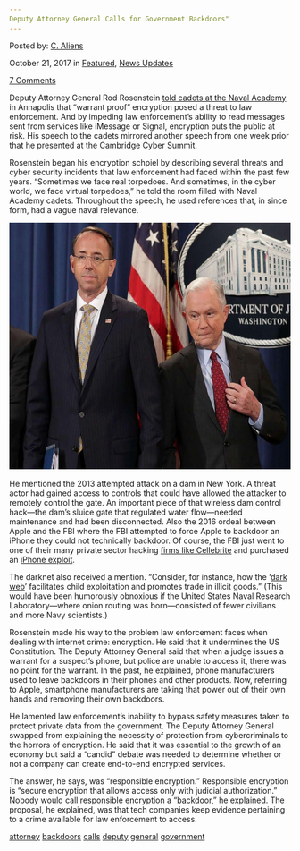 ```yaml
---
Deputy Attorney General Calls for Government Backdoors"
---
```

<article class="post-listing post-23187 post type-post status-publish format-standard has-post-thumbnail hentry 
 tag-attorney tag-backdoors tag-calls tag-deputy tag-general tag-government">
    
<div class="post-inner">
    
    
    
<span>Posted by: <a href="https://www.deepdotweb.com/author/caliens/" title="">C. Aliens </a></span>
    
    
<span>October 21, 2017</span>
<span>in <a href="https://www.deepdotweb.com/category/deepdot-news/" rel="category tag">Featured</a>, <a href="https://www.deepdotweb.com/category/news-updates/" rel="category tag">News Updates</a></span>
    
<span><a href="https://www.deepdotweb.com/2017/10/21/deputy-attorney-general-calls-government-backdoors/#comments">7 Comments</a></span>
</p>        
<p>Deputy Attorney General Rod Rosenstein <a href="https://www.justice.gov/opa/speech/deputy-attorney-general-rod-j-rosenstein-delivers-remarks-encryption-united-states-naval">told cadets at the Naval Academy</a> in Annapolis that “warrant proof” encryption posed a threat to law enforcement. And by impeding law enforcement’s ability to read messages sent from services like iMessage or Signal, encryption puts the public at risk. His speech to the cadets mirrored another speech from one week prior that he presented at the Cambridge Cyber Summit.</p>
<p>Rosenstein began his encryption schpiel by describing several threats and cyber security incidents that law enforcement had faced within the past few years. “Sometimes we face real torpedoes. And sometimes, in the cyber world, we face virtual torpedoes,” he told the room filled with Naval Academy cadets. Throughout the speech, he used references that, in since form, had a vague naval relevance.</p>
<p><img class="wp-image-23188 aligncenter" src="/imgs/2017/10/word-image-41.jpeg" width="588" height="441" /></p>
<p>He mentioned the 2013 attempted attack on a dam in New York. A threat actor had gained access to controls that could have allowed the attacker to remotely control the gate. An important piece of that wireless dam control hack—the dam’s sluice gate that regulated water flow—needed maintenance and had been disconnected. Also the 2016 ordeal between Apple and the FBI where the FBI attempted to force Apple to backdoor an iPhone they could not technically backdoor. Of course, the FBI just went to one of their many private sector hacking <a href="https://www.deepdotweb.com/2017/06/25/local-police-contract-hacking-firms-fbi/">firms like Cellebrite</a> and purchased an <a href="https://www.deepdotweb.com/2017/08/22/dea-talks-iphone-hacking-group/">iPhone exploit</a>.</p>
<p>The darknet also received a mention. “Consider, for instance, how the ‘<a href="https://www.deepdotweb.com/dark-net-market-comparison-chart/">dark web</a>’ facilitates child exploitation and promotes trade in illicit goods.” (This would have been humorously obnoxious if the United States Naval Research Laboratory—where onion routing was born—consisted of fewer civilians and more Navy scientists.)</p>
<p>Rosenstein made his way to the problem law enforcement faces when dealing with internet crime: encryption. He said that it undermines the US Constitution. The Deputy Attorney General said that when a judge issues a warrant for a suspect’s phone, but police are unable to access it, there was no point for the warrant. In the past, he explained, phone manufacturers used to leave backdoors in their phones and other products. Now, referring to Apple, smartphone manufacturers are taking that power out of their own hands and removing their own backdoors.</p>
<p>He lamented law enforcement’s inability to bypass safety measures taken to protect private data from the government. The Deputy Attorney General swapped from explaining the necessity of protection from cybercriminals to the horrors of encryption. He said that it was essential to the growth of an economy but said a “candid” debate was needed to determine whether or not a company can create end-to-end encrypted services.</p>
<p>The answer, he says, was “responsible encryption.” Responsible encryption is “secure encryption that allows access only with judicial authorization.” Nobody would call responsible encryption a “<a href="https://www.deepdotweb.com/2017/09/16/researchers-discover-disabling-intel-backdoor-nsa-hardware-requirement/">backdoor</a>,” he explained. The proposal, he explained, was that tech companies keep evidence pertaining to a crime available for law enforcement to access.</p>
    
    
</div><!-- .entry /-->
<a href="https://www.deepdotweb.com/tag/attorney/" rel="tag">attorney</a> <a href="https://www.deepdotweb.com/tag/backdoors/" rel="tag">backdoors</a> <a href="https://www.deepdotweb.com/tag/calls/" rel="tag">calls</a> <a href="https://www.deepdotweb.com/tag/deputy/" rel="tag">deputy</a> <a href="https://www.deepdotweb.com/tag/general/" rel="tag">general</a> <a href="https://www.deepdotweb.com/tag/government/" rel="tag">government</a></span>				<span style="display:none" class="updated">2017-10-21<a href="https://www.deepdotweb.com/author/caliens/" title="Posts by C. Aliens" rel="author">C. Aliens</a></strong></div>
    
    
</div><!-- .post-inner -->
</article><!-- .post-listing -->

